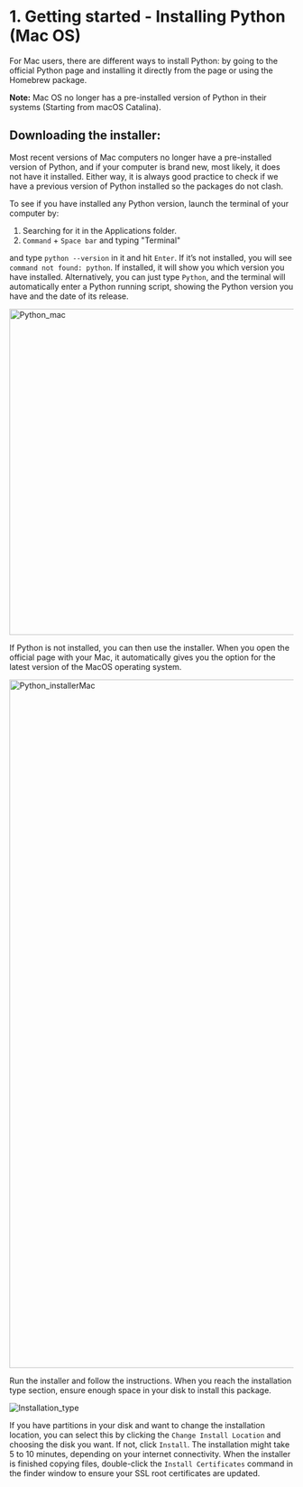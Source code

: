 # 1. Getting started - Installing Python (Mac OS)

For Mac users, there are different ways to install Python: by going to the official Python page and installing it directly from the page or using the Homebrew package.

**Note:** Mac OS no longer has a pre-installed version of Python in their systems (Starting from macOS Catalina).

## Downloading the installer:

Most recent versions of Mac computers no longer have a pre-installed version of Python, and if your computer is brand new, most likely, it does not have it installed. Either way, it is always good practice to check if we have a previous version of Python installed so the packages do not clash.

To see if you have installed any Python version, launch the terminal of your computer by:

1. Searching for it in the Applications folder.
2. `Command` + `Space bar` and typing "Terminal"

and type `python --version` in it and hit `Enter`. If it’s not installed, you will see `command not found: python`. If installed, it will show you which version you have installed. Alternatively, you can just type `Python`, and the terminal will automatically enter a Python running script, showing the Python version you have and the date of its release.

<img width="578" alt="Python_mac" src="https://github.com/mayraberrones94/CCI_technical/assets/35910638/ff02ad0f-6b32-471e-b294-10c8b3043992">

If Python is not installed, you can then use the installer. When you open the official page with your Mac, it automatically gives you the option for the latest version of the MacOS operating system. 

<img width="1220" alt="Python_installerMac" src="https://github.com/mayraberrones94/CCI_technical/assets/35910638/30694d49-2b56-4f10-adc7-28bcae857d30">

Run the installer and follow the instructions. When you reach the installation type section, ensure enough space in your disk to install this package. 

![Installation_type](https://github.com/mayraberrones94/CCI_technical/assets/35910638/e3ffb33c-2c34-4f58-8d4f-3650d7337c6f)

If you have partitions in your disk and want to change the installation location, you can select this by clicking the `Change Install Location` and choosing the disk you want. If not, click  `Install`. The installation might take 5 to 10 minutes, depending on your internet connectivity. When the installer is finished copying files, double-click the `Install Certificates` command in the finder window to ensure your SSL root certificates are updated.


